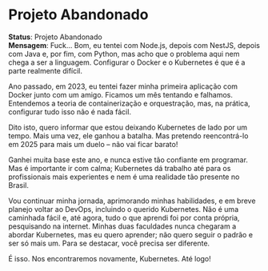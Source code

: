 # Projeto Abandonado

**Status**: Projeto Abandonado  
**Mensagem**: Fuck... Bom, eu tentei com Node.js, depois com NestJS, depois com Java e, por fim, com Python, mas acho que o problema aqui nem chega a ser a linguagem. Configurar o Docker e o Kubernetes é que é a parte realmente difícil.

Ano passado, em 2023, eu tentei fazer minha primeira aplicação com Docker junto com um amigo. Ficamos um mês tentando e falhamos. Entendemos a teoria de containerização e orquestração, mas, na prática, configurar tudo isso não é nada fácil.

Dito isto, quero informar que estou deixando Kubernetes de lado por um tempo. Mais uma vez, ele ganhou a batalha. Mas pretendo reencontrá-lo em 2025 para mais um duelo – não vai ficar barato!

Ganhei muita base este ano, e nunca estive tão confiante em programar. Mas é importante ir com calma; Kubernetes dá trabalho até para os profissionais mais experientes e nem é uma realidade tão presente no Brasil.

Vou continuar minha jornada, aprimorando minhas habilidades, e em breve planejo voltar ao DevOps, incluindo o querido Kubernetes. Não é uma caminhada fácil e, até agora, tudo o que aprendi foi por conta própria, pesquisando na internet. Minhas duas faculdades nunca chegaram a abordar Kubernetes, mas eu quero aprender; não quero seguir o padrão e ser só mais um. Para se destacar, você precisa ser diferente.

É isso. Nos encontraremos novamente, Kubernetes. Até logo!
